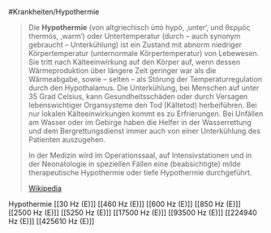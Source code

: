 #Krankheiten/Hypothermie
> Die **Hypothermie** (von altgriechisch ὑπό hypó, ‚unter‘, und θερμός thermós, ‚warm‘) oder Untertemperatur (durch – auch synonym gebraucht – Unterkühlung) ist ein Zustand mit abnorm niedriger Körpertemperatur (unternormale Körpertemperatur) von Lebewesen. Sie tritt nach Kälteeinwirkung auf den Körper auf, wenn dessen Wärmeproduktion über längere Zeit geringer war als die Wärmeabgabe, sowie – selten – als Störung der Temperaturregulation durch den Hypothalamus. Die Unterkühlung, bei Menschen auf unter 35 Grad Celsius, kann Gesundheitsschäden oder durch Versagen lebenswichtiger Organsysteme den Tod (Kältetod) herbeiführen. Bei nur lokalen Kälteeinwirkungen kommt es zu Erfrierungen. Bei Unfällen am Wasser oder im Gebirge haben die Helfer in der Wasserrettung und dem Bergrettungsdienst immer auch von einer Unterkühlung des Patienten auszugehen.
>
> In der Medizin wird im Operationssaal, auf Intensivstationen und in der Neonatologie in speziellen Fällen eine (beabsichtigte) milde therapeutische Hypothermie oder tiefe Hypothermie durchgeführt.
>
> [Wikipedia](https://de.wikipedia.org/wiki/Hypothermie)

Hypothermie
[[30 Hz (E)]]
[[460 Hz (E)]]
[[600 Hz (E)]]
[[850 Hz (E)]]
[[2500 Hz (E)]]
[[5250 Hz (E)]]
[[17500 Hz (E)]]
[[93500 Hz (E)]]
[[224940 Hz (E)]]
[[425610 Hz (E)]]